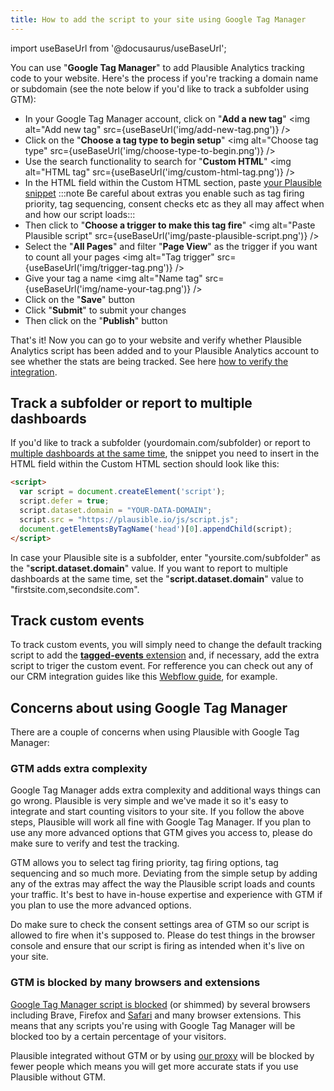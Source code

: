 ```yaml
---
title: How to add the script to your site using Google Tag Manager
---
```


import useBaseUrl from '@docusaurus/useBaseUrl';

You can use "**Google Tag Manager**" to add Plausible Analytics tracking code to your website. Here's the process if you're tracking a domain name or subdomain (see the note below if you'd like to track a subfolder using GTM):

* In your Google Tag Manager account, click on "**Add a new tag**"
<img alt="Add new tag" src={useBaseUrl('img/add-new-tag.png')} />
* Click on the "**Choose a tag type to begin setup**"
<img alt="Choose tag type" src={useBaseUrl('img/choose-type-to-begin.png')} />
* Use the search functionality to search for "**Custom HTML**"
<img alt="HTML tag" src={useBaseUrl('img/custom-html-tag.png')} />
* In the HTML field within the Custom HTML section, paste [your Plausible snippet](plausible-script.md)
:::note Be careful about extras you enable such as tag firing priority, tag sequencing, consent checks etc as they all may affect when and how our script loads:::
* Then click to "**Choose a trigger to make this tag fire**"
<img alt="Paste Plausible script" src={useBaseUrl('img/paste-plausible-script.png')} />
* Select the "**All Pages**" and filter "**Page View**" as the trigger if you want to count all your pages
<img alt="Tag trigger" src={useBaseUrl('img/trigger-tag.png')} />
* Give your tag a name
<img alt="Name tag" src={useBaseUrl('img/name-your-tag.png')} />
* Click on the "**Save**" button
* Click "**Submit**" to submit your changes
* Then click on the "**Publish**" button

That's it! Now you can go to your website and verify whether Plausible Analytics script has been added and to your Plausible Analytics account to see whether the stats are being tracked. See here [how to verify the integration](troubleshoot-integration.md).

## Track a subfolder or report to multiple dashboards

If you'd like to track a subfolder (yourdomain.com/subfolder) or report to [multiple dashboards at the same time](plausible-script.md#can-i-send-stats-to-multiple-dashboards-at-the-same-time), the snippet you need to insert in the HTML field within the Custom HTML section should look like this:

```html
<script>
  var script = document.createElement('script');
  script.defer = true;
  script.dataset.domain = "YOUR-DATA-DOMAIN";
  script.src = "https://plausible.io/js/script.js";
  document.getElementsByTagName('head')[0].appendChild(script);
</script>
```

In case your Plausible site is a subfolder, enter "yoursite.com/subfolder" as the "**script.dataset.domain**" value. If you want to report to multiple dashboards at the same time, set the "**script.dataset.domain**" value to "firstsite.com,secondsite.com". 

## Track custom events

To track custom events, you will simply need to change the default tracking script to add the [**tagged-events** extension](https://plausible.io/docs/script-extensions#all-our-script-extensions) and, if necessary, add the extra script to triger the custom event. For refference you can check out any of our CRM integration guides like this [Webflow guide](https://plausible.io/docs/webflow-integration), for example.  


## Concerns about using Google Tag Manager

There are a couple of concerns when using Plausible with Google Tag Manager:

### GTM adds extra complexity 

Google Tag Manager adds extra complexity and additional ways things can go wrong. Plausible is very simple and we've made it so it's easy to integrate and start counting visitors to your site. If you follow the above steps, Plausible will work all fine with Google Tag Manager. If you plan to use any more advanced options that GTM gives you access to, please do make sure to verify and test the tracking. 

GTM allows you to select tag firing priority, tag firing options, tag sequencing and so much more. Deviating from the simple setup by adding any of the extras may affect the way the Plausible script loads and counts your traffic. It's best to have in-house expertise and experience with GTM if you plan to use the more advanced options. 

Do make sure to check the consent settings area of GTM so our script is allowed to fire when it's supposed to. Please do test things in the browser console and ensure that our script is firing as intended when it's live on your site.

### GTM is blocked by many browsers and extensions 

[Google Tag Manager script is blocked](https://plausible.io/blog/google-analytics-adblockers-missing-data) (or shimmed) by several browsers including Brave, Firefox and [Safari](https://plausible.io/blog/safari-privacy-report) and many browser extensions. This means that any scripts you're using with Google Tag Manager will be blocked too by a certain percentage of your visitors. 

Plausible integrated without GTM or by using [our proxy](/proxy/introduction.md) will be blocked by fewer people which means you will get more accurate stats if you use Plausible without GTM.
